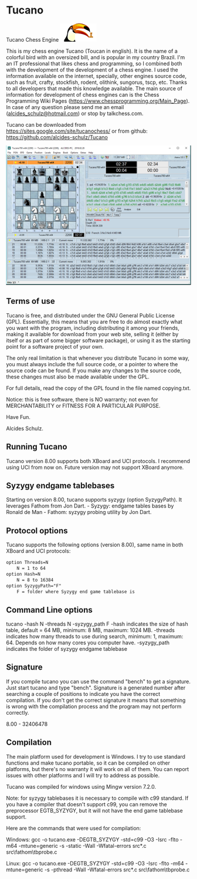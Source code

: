 # Tucano
Tucano Chess Engine ![alt text](image/tucano.bmp "Tucano")

This is my chess engine Tucano (Toucan in english). It is the name of a colorful bird with an oversized bill, and is popular in my country Brazil. 
I'm an IT professional that likes chess and programming, so I combined both with the development of the development of a chess engine. 
I used the information available on the internet, specially, other engines source code, such as fruit, crafty, stockfish, rodent, olithink, sungorus, tscp, etc. 
Thanks to all developers that made this knowledge available.
The main source of information for development of chess engines can is the Chess Programming Wiki Pages (https://www.chessprogramming.org/Main_Page).
In case of any question please send me an email (alcides_schulz@hotmail.com) or stop by talkchess.com.

Tucano can be downloaded from https://sites.google.com/site/tucanochess/ or from github: https://github.com/alcides-schulz/Tucano

![alt text](image/tucano_playing.png "Tucano")

Terms of use
------------
Tucano is free, and distributed under the GNU General Public License (GPL). Essentially, this means that you are free to do almost exactly what you want with the program, including distributing it among your friends, making it available for download from your web site, selling it (either by itself or as part of some bigger software package), or using it as the starting point for a software project of your own.

The only real limitation is that whenever you distribute Tucano in some way, you must always include the full source code, or a pointer to where the source code can be found. If you make any changes to the source code, these changes must also be made available under the GPL.

For full details, read the copy of the GPL found in the file named copying.txt.

Notice: this is free software, there is NO warranty; not even for MERCHANTABILITY or FITNESS FOR A PARTICULAR PURPOSE.

Have Fun.

Alcides Schulz.

Running Tucano
--------------
Tucano version 8.00 supports both XBoard and UCI protocols. I recommend using UCI from now on. Future version may not support XBoard anymore.

Syzygy endgame tablebases
-------------------------
Starting on version 8.00, tucano supports syzygy (option SyzygyPath). It leverages Fathom from Jon Dart.
    - Syzygy: endgame tables bases by Ronald de Man
    - Fathom: syzygy probing utility by Jon Dart.
    
Protocol options
----------------
Tucano supports the following options (version 8.00), same name in both XBoard and UCI protocols:

    option Threads=N
    	N = 1 to 64
    option Hash=N
    	N = 8 to 16384
    option SyzygyPath="F"
    	F = folder where Syzygy end game tablebase is

Command Line options
--------------------
tucano -hash N -threads N -syzygy_path F
   -hash indicates the size of hash table, default = 64 MB, minimum: 8 MB, maximum: 1024 MB.
   -threads indicates how many threads to use during search, minimum: 1, maximum: 64. Depends on how many cores you computer have.
   -syzygy_path indicates the folder of syzygy endgame tablebase

Signature
---------
If you compile tucano you can use the command "bench" to get a signature. Just start tucano and type "bench". 
Signature is a generated number after searching a couple of positions to indicate you have the correct compilation. 
If you don't get the correct signature it means that something is wrong with the compilation process and the program may not perform correctly. 

8.00 - 32406478

Compilation
-----------
The main platform used for development is Windows. 
I try to use standard functions and make tucano portable, so it can be compiled on other platforms, but there's no warranty it will work on all of them.
You can report issues with other platforms and I will try to address as possible.

Tucano was compiled for windows using Mingw version 7.2.0.

Note: for syzygy tablebases it is necessary to compile with c99 standard. If you have a compiler that doesn't support c99, you can remove the preprocessor EGTB_SYZYGY, but it will not have the end game tablebase support.

Here are the commands that were used for compilation:

Windows:
gcc -o tucano.exe -DEGTB_SYZYGY -std=c99 -O3 -Isrc -flto -m64 -mtune=generic -s -static -Wall -Wfatal-errors src\*.c src\fathom\tbprobe.c

Linux:
gcc -o tucano.exe -DEGTB_SYZYGY -std=c99 -O3 -Isrc -flto -m64 -mtune=generic -s -pthread -Wall -Wfatal-errors src\*.c src\fathom\tbprobe.c
